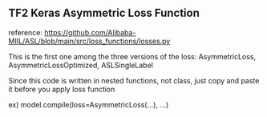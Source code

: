 ## TF2 Keras Asymmetric Loss Function

reference: https://github.com/Alibaba-MIIL/ASL/blob/main/src/loss_functions/losses.py

This is the first one among the three versions of the loss: AsymmetricLoss, AsymmetricLossOptimized, ASLSingleLabel

Since this code is written in nested functions, not class, just copy and paste it before you apply loss function

ex) model.compile(loss=AsymmetricLoss(...), ...)
